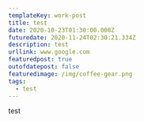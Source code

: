 ```yaml
---
templateKey: work-post
title: test
date: 2020-10-23T01:30:00.000Z
futuredate: 2020-11-24T02:30:21.334Z
description: test
urllink: www.google.com
featuredpost: true
outofdatepost: false
featuredimage: /img/coffee-gear.png
tags:
  - test
---
```

test